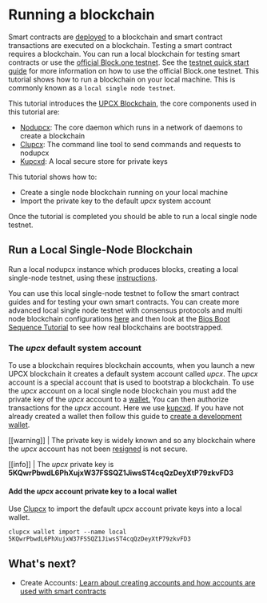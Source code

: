---
---

# Running a blockchain

Smart contracts are [deployed](https://developers.upcx.io/manuals/upcx/latest/clupcx/how-to-guides/how-to-deploy-a-smart-contract) to a blockchain and smart contract transactions are executed on a blockchain. Testing a smart contract requires a blockchain. You can run a local blockchain for testing smart contracts or use the [official Block.one testnet](https://testnet.upcx.io/). See the [testnet quick start guide](../../70_quick-start-guides/testnet-quick-start-guide/index.md) for more information on how to use the official Block.one testnet. This tutorial shows how to run a blockchain on your local machine. This is commonly known as a `local single node testnet`.

This tutorial introduces the [UPCX Blockchain](../../20_introduction-to-upcx/index.md), the core components used in this tutorial are:

- [Nodupcx](../../glossary/index#nodupcx): The core daemon which runs in a network of daemons to create a blockchain
- [Clupcx](../../glossary/index#clupcx): The command line tool to send commands and requests to nodupcx
- [Kupcxd](../../glossary/index#kupcxd): A local secure store for private keys

This tutorial shows how to:

- Create a single node blockchain running on your local machine
- Import the private key to the default _upcx_ system account

Once the tutorial is completed you should be able to run a local single node testnet.

## Run a Local Single-Node Blockchain

Run a local nodupcx instance which produces blocks, creating a local single-node testnet, using these [instructions](https://developers.upcx.io/manuals/upcx/latest/nodupcx/usage/development-environment/local-single-node-testnet).

You can use this local single-node testnet to follow the smart contract guides and for testing your own smart contracts. You can create more advanced local single node testnet with consensus protocols and multi node blockchain configurations [here](https://developers.upcx.io/manuals/upcx/latest/nodupcx/usage/development-environment/index) and then look at the [Bios Boot Sequence Tutorial](../../80_tutorials/10_bios-boot-sequence.md) to see how real blockchains are bootstrapped.

### The _upcx_ default system account

To use a blockchain requires blockchain accounts, when you launch a new UPCX blockchain it creates a default system account called _upcx_. The _upcx_ account is a special account that is used to bootstrap a blockchain. To use the _upcx_ account on a local single node blockchain you must add the private key of the _upcx_ account to a [wallet.](../../glossary/index/#wallet) You can then authorize transactions for the _upcx_ account. Here we use [kupcxd](../../glossary/index#kupcxd). If you have not already created a wallet then follow this guide to [create a development wallet](../../30_getting-started-guide/20_local-development-environment/30_development-wallet.md).

[[warning]]
| The private key is widely known and so any blockchain where the _upcx_ account has not been [resigned](../../80_tutorials/10_bios-boot-sequence.md#3-resign-upcx-account-and-system-accounts) is not secure.

[[info]]
| The _upcx_ private key is **5KQwrPbwdL6PhXujxW37FSSQZ1JiwsST4cqQzDeyXtP79zkvFD3**

#### Add the _upcx_ account private key to a local wallet

Use [Clupcx](../../glossary/index#clupcx) to import the default _upcx_ account private keys into a local wallet.

```shell
clupcx wallet import --name local 5KQwrPbwdL6PhXujxW37FSSQZ1JiwsST4cqQzDeyXtP79zkvFD3
```

## What's next?

- Create Accounts: [Learn about creating accounts and how accounts are used with smart contracts](20_accounts-and-permissions.md)
